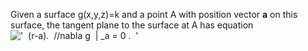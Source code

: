 Given a surface g(x,y,z)=k and a point A with position vector **a** on
this surface, the tangent plane to the surface at A has equation
!['  (r-a).  //nabla g  | \_a = 0 .  '](../dictionary/equation_images/2026.1..png)
